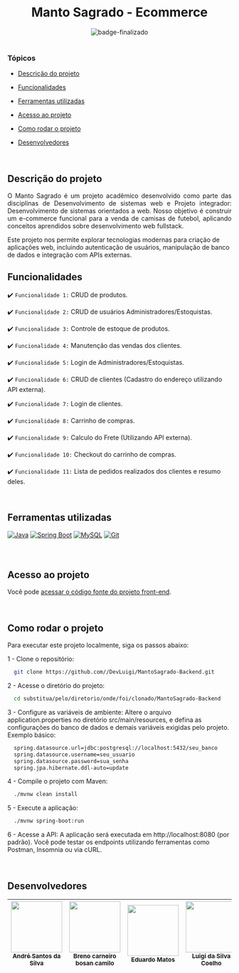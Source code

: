 
<div align="center">
    <h1> Manto Sagrado - Ecommerce </h1>
</div>


<div align="center">
   <img src="http://img.shields.io/static/v1?label=STATUS&message=FINALIZADO&color=RED&style=for-the-badge" alt="badge-finalizado"/>
</div>

<br>

### Tópicos 

- [Descrição do projeto](#descrição-do-projeto)

- [Funcionalidades](#funcionalidades)

- [Ferramentas utilizadas](#ferramentas-utilizadas)

- [Acesso ao projeto](#acesso-ao-projeto)

- [Como rodar o projeto](#como-rodar-o-projeto)

- [Desenvolvedores](#desenvolvedores)


<br>

## Descrição do projeto 

<p align="justify">
 O Manto Sagrado é um projeto acadêmico desenvolvido como parte das disciplinas de Desenvolvimento de sistemas web e Projeto integrador: Desenvolvimento de sistemas orientados a web. Nosso objetivo é construir um e-commerce funcional para a venda de camisas de futebol, aplicando conceitos aprendidos sobre desenvolvimento web fullstack.

Este projeto nos permite explorar tecnologias modernas para criação de aplicações web, incluindo autenticação de usuários, manipulação de banco de dados e integração com APIs externas.
<br>

## Funcionalidades

:heavy_check_mark: `Funcionalidade 1:` CRUD de produtos.

:heavy_check_mark: `Funcionalidade 2:` CRUD de usuários Administradores/Estoquistas.

:heavy_check_mark: `Funcionalidade 3:` Controle de estoque de produtos.

:heavy_check_mark: `Funcionalidade 4:` Manutenção das vendas dos clientes.

:heavy_check_mark: `Funcionalidade 5:` Login de Administradores/Estoquistas.

:heavy_check_mark: `Funcionalidade 6:` CRUD de clientes (Cadastro do endereço utilizando API externa).

:heavy_check_mark: `Funcionalidade 7:` Login de clientes.

:heavy_check_mark: `Funcionalidade 8:` Carrinho de compras.

:heavy_check_mark: `Funcionalidade 9:` Calculo do Frete (Utilizando API externa).

:heavy_check_mark: `Funcionalidade 10:` Checkout do carrinho de compras.

:heavy_check_mark: `Funcionalidade 11:` Lista de pedidos realizados dos clientes e resumo deles.

<br>

## Ferramentas utilizadas
[![Java](https://img.shields.io/badge/Java-%23ED8B00.svg?logo=openjdk&logoColor=white)](#)
[![Spring Boot](https://img.shields.io/badge/Spring%20Boot-6DB33F?logo=springboot&logoColor=fff)](#)
[![MySQL](https://img.shields.io/badge/MySQL-4479A1?logo=mysql&logoColor=fff)](#)
[![Git](https://img.shields.io/badge/Git-F05032?logo=git&logoColor=fff)](#)
###

<br>

## Acesso ao projeto

Você pode [acessar o código fonte do projeto front-end](https://github.com/DevLuigi/MantoSagrado-Frontend).

<br>

## Como rodar o projeto

Para executar este projeto localmente, siga os passos abaixo:

1 - Clone o repositório:
~~~bash
  git clone https://github.com//DevLuigi/MantoSagrado-Backend.git
~~~

2 - Acesse o diretório do projeto:
~~~bash
  cd substitua/pelo/diretorio/onde/foi/clonado/MantoSagrado-Backend
~~~

3 - Configure as variáveis de ambiente:
Altere o arquivo application.properties no diretório src/main/resources, e defina as configurações do banco de dados e demais variáveis exigidas pelo projeto. Exemplo básico:
~~~bash
  spring.datasource.url=jdbc:postgresql://localhost:5432/seu_banco
  spring.datasource.username=seu_usuario
  spring.datasource.password=sua_senha
  spring.jpa.hibernate.ddl-auto=update
~~~

4 - Compile o projeto com Maven:
~~~bash
  ./mvnw clean install
~~~

5 - Execute a aplicação:
~~~bash
  ./mvnw spring-boot:run
~~~

6 - Acesse a API:
A aplicação será executada em http://localhost:8080 (por padrão). Você pode testar os endpoints utilizando ferramentas como Postman, Insomnia ou via cURL.

<br>

## Desenvolvedores

| [<img src="https://avatars.githubusercontent.com/u/159407896?v=4" width=115><br><sub>André Santos da Silva</sub>](https://github.com/ngxdre) | [<img src="https://avatars.githubusercontent.com/u/159090497?v=4" width=115><br><sub>Breno carneiro bosan camilo</sub>](https://github.com/Brenuu)  |  [<img src="https://avatars.githubusercontent.com/u/142193648?v=4" width=115><br><sub>Eduardo Matos</sub>](https://github.com/eduardomts1)  | [<img src="https://avatars.githubusercontent.com/u/89977964?s=400&u=a0d21d2cf86edf9e2f66bcef496882e445f38f6d&v=4" width=115><br><sub>Luigi da Silva Coelho</sub>](https://github.com/DevLuigi) |
| :---: | :---: | :---: | :---: 

